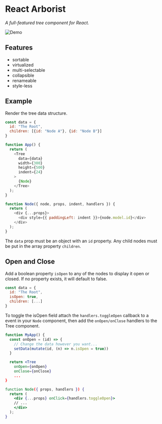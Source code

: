 # React Arborist

*A full-featured tree component for React.*

![Demo](https://user-images.githubusercontent.com/3460638/131920177-c47c34e5-d3e3-4826-937d-b366f527cdfe.gif)


## Features

* sortable
* virtualized
* multi-selectable
* collapsible
* renameable
* style-less

## Example

Render the tree data structure.

```js
const data = {
  id: "The Root",
  children: [{id: "Node A"}, {id: "Node B"}]
}

function App() {
  return (
    <Tree
      data={data}
      width={300}
      height={500}
      indent={24}
    >
      {Node}
    </Tree>
  );
}

function Node({ node, props, indent, handlers }) {
  return (
    <div {...props}>
      <div style={{ paddingLeft: indent }}>{node.model.id}</div>
    </div>
  );
}
```

The `data` prop must be an object with an `id` property. Any child nodes must be put in the array property `children`.

## Open and Close

Add a boolean property `isOpen` to any of the nodes to display it open or closed. If no property exists, it will default to false.

```js
const data = {
  id: "The Root",
  isOpen: true,
  children: [...]
}
```

To toggle the isOpen field attach the `handlers.toggleOpen` callback to a event in your `Node` component, then add the `onOpen/onClose` handlers to the Tree component.

```jsx
function MyApp() {
  const onOpen = (id) => {
    // Change the data however you want...
    setData(mutate(id, (n) => n.isOpen = true))
  }

  return <Tree
    onOpen={onOpen}
    onClose={onClose}
    ...
}

function Node({ props, handlers }) {
  return (
    <div {...props} onClick={handlers.toggleOpen}>
    // ...
    </div>
  );
}
```

